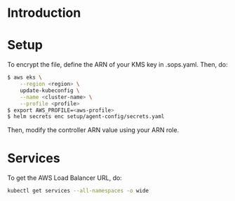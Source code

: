 # Introduction

# Setup

To encrypt the file, define the ARN of your KMS key in .sops.yaml.
Then, do:

```bash
$ aws eks \
    --region <region> \
    update-kubeconfig \
    --name <cluster-name> \
    --profile <profile>
$ export AWS_PROFILE=<aws-profile>
$ helm secrets enc setup/agent-config/secrets.yaml
```

Then, modify the controller ARN value using your ARN role.

# Services

To get the AWS Load Balancer URL, do:

```bash
kubectl get services --all-namespaces -o wide
```

